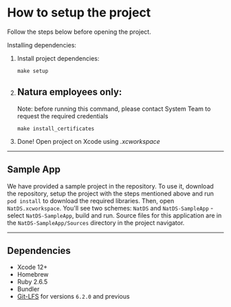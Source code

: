 # How to setup the project

Follow the steps below before opening the project.

  Installing dependencies:

1. Install project dependencies:
   ```
   make setup
   ```
2. ## Natura employees only:
   Note: before running this command, please contact System Team to request the required credentials

   ```
   make install_certificates
   ```

3. Done! Open project on Xcode using _.xcworkspace_

---

## Sample App

We have provided a sample project in the repository. To use it, download the repository, setup the project with the steps mentioned above and run `pod install` to download the required libraries. Then, open `NatDS.xcworkspace`. You'll see two schemes: `NatDS` and `NatDS-SampleApp` - select `NatDS-SampleApp`, build and run. Source files for this application are in the `NatDS-SampleApp/Sources` directory in the project navigator.

---

## Dependencies

- Xcode 12+
- Homebrew
- Ruby 2.6.5
- Bundler
- [Git-LFS](https://git-lfs.github.com/) for versions `6.2.0` and previous
